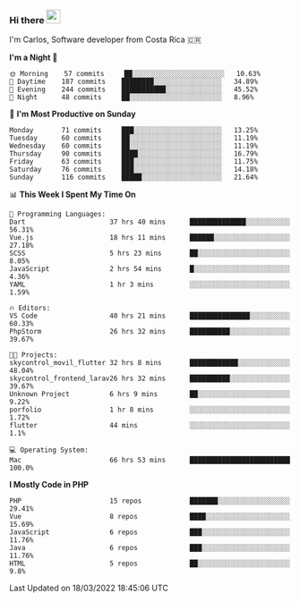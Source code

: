 ### Hi there <img src="https://media.giphy.com/media/hvRJCLFzcasrR4ia7z/giphy.gif" width="25px">

I'm Carlos, Software developer from Costa Rica 🇨🇷

<!--START_SECTION:waka-->
**I'm a Night 🦉** 

```text
🌞 Morning    57 commits     ██░░░░░░░░░░░░░░░░░░░░░░░   10.63% 
🌆 Daytime    187 commits    ████████░░░░░░░░░░░░░░░░░   34.89% 
🌃 Evening    244 commits    ███████████░░░░░░░░░░░░░░   45.52% 
🌙 Night      48 commits     ██░░░░░░░░░░░░░░░░░░░░░░░   8.96%

```
📅 **I'm Most Productive on Sunday** 

```text
Monday       71 commits     ███░░░░░░░░░░░░░░░░░░░░░░   13.25% 
Tuesday      60 commits     ██░░░░░░░░░░░░░░░░░░░░░░░   11.19% 
Wednesday    60 commits     ██░░░░░░░░░░░░░░░░░░░░░░░   11.19% 
Thursday     90 commits     ████░░░░░░░░░░░░░░░░░░░░░   16.79% 
Friday       63 commits     ███░░░░░░░░░░░░░░░░░░░░░░   11.75% 
Saturday     76 commits     ███░░░░░░░░░░░░░░░░░░░░░░   14.18% 
Sunday       116 commits    █████░░░░░░░░░░░░░░░░░░░░   21.64%

```


📊 **This Week I Spent My Time On** 

```text
💬 Programming Languages: 
Dart                     37 hrs 40 mins      ██████████████░░░░░░░░░░░   56.31% 
Vue.js                   18 hrs 11 mins      ██████░░░░░░░░░░░░░░░░░░░   27.18% 
SCSS                     5 hrs 23 mins       ██░░░░░░░░░░░░░░░░░░░░░░░   8.05% 
JavaScript               2 hrs 54 mins       █░░░░░░░░░░░░░░░░░░░░░░░░   4.36% 
YAML                     1 hr 3 mins         ░░░░░░░░░░░░░░░░░░░░░░░░░   1.59%

🔥 Editors: 
VS Code                  40 hrs 21 mins      ███████████████░░░░░░░░░░   60.33% 
PhpStorm                 26 hrs 32 mins      ██████████░░░░░░░░░░░░░░░   39.67%

🐱‍💻 Projects: 
skycontrol_movil_flutter 32 hrs 8 mins       ████████████░░░░░░░░░░░░░   48.04% 
skycontrol_frontend_larav26 hrs 32 mins      ██████████░░░░░░░░░░░░░░░   39.67% 
Unknown Project          6 hrs 9 mins        ██░░░░░░░░░░░░░░░░░░░░░░░   9.22% 
porfolio                 1 hr 8 mins         ░░░░░░░░░░░░░░░░░░░░░░░░░   1.72% 
flutter                  44 mins             ░░░░░░░░░░░░░░░░░░░░░░░░░   1.1%

💻 Operating System: 
Mac                      66 hrs 53 mins      █████████████████████████   100.0%

```

**I Mostly Code in PHP** 

```text
PHP                      15 repos            ███████░░░░░░░░░░░░░░░░░░   29.41% 
Vue                      8 repos             ████░░░░░░░░░░░░░░░░░░░░░   15.69% 
JavaScript               6 repos             ███░░░░░░░░░░░░░░░░░░░░░░   11.76% 
Java                     6 repos             ███░░░░░░░░░░░░░░░░░░░░░░   11.76% 
HTML                     5 repos             ██░░░░░░░░░░░░░░░░░░░░░░░   9.8%

```



 Last Updated on 18/03/2022 18:45:06 UTC
<!--END_SECTION:waka-->
